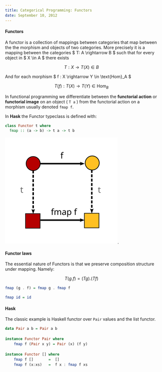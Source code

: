 ```yaml
---
title: Categorical Programming: Functors
date: September 10, 2012
---
```


#### Functors

A functor is a collection of mappings between categories that map
between the the morphism and objects of two categories. More precisely
it is a mapping between the categories $ T: A \\rightarrow B $ such that
for every object in $ X \\in A $ there exists

$$
T: X \rightarrow T(X) \in B
$$

And for each morphism $ f : X \\rightarrow Y \\in \\text{Hom}_A $

$$
T(f): T(X) \rightarrow T(Y) \in \text{Hom}_B
$$

In functional programming we differentiate between the **functorial
action** or **functorial image** on an object ( ``` T a ``` ) from the
functorial action on a morphism usually denoted ``` fmap f ```.

In **Hask** the Functor typeclass is defined with:

```haskell
class Functor t where
  fmap :: (a -> b) -> t a -> t b
```

![Illustration](/images/functor.svg).

#### Functor laws

The essential nature of Functors is that we preserve composition
structure under mapping. Namely:

$$
T ( g . f ) = (T g) . (T f)
$$

```haskell
fmap (g . f) = fmap g . fmap f
```

```haskell
fmap id = id
```

#### Hask

The classic example is Haskell functor over ``Pair`` values and
the list functor.

```haskell
data Pair a b = Pair a b

instance Functor Pair where
    fmap f (Pair x y) = Pair (x) (f y)

instance Functor [] where
    fmap f []       =  []
    fmap f (x:xs)   =  f x : fmap f xs
```

